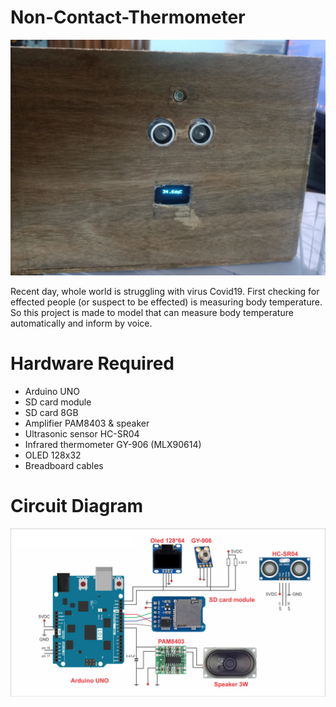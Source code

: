 # Non-Contact-Thermometer

![promo](https://github.com/TauqeerAhmad5201/Non-Contact-Thermometer/blob/main/images/4.jpg?raw=true)

Recent day, whole world is struggling with virus Covid19. First checking for effected people (or suspect to be effected) is measuring body temperature. So this project is made to model that can measure body temperature automatically and inform by voice.

# Hardware Required 

- Arduino UNO
- SD card module
- SD card 8GB 
- Amplifier PAM8403 & speaker
- Ultrasonic sensor HC-SR04
- Infrared thermometer GY-906 (MLX90614)
- OLED 128x32
- Breadboard cables

# Circuit Diagram

![circuit](https://github.com/TauqeerAhmad5201/Non-Contact-Thermometer/blob/main/images/circuit_diagram.png?raw=true)
